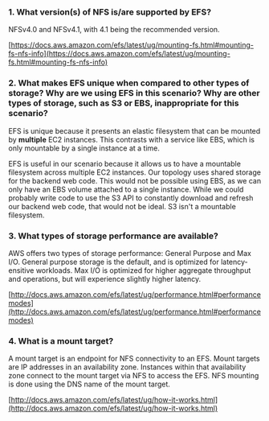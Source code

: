 ### 1. What version(s) of NFS is/are supported by EFS?

NFSv4.0 and NFSv4.1, with 4.1 being the recommended version.

[https://docs.aws.amazon.com/efs/latest/ug/mounting-fs.html#mounting-fs-nfs-info](https://docs.aws.amazon.com/efs/latest/ug/mounting-fs.html#mounting-fs-nfs-info)

### 2. What makes EFS unique when compared to other types of storage? Why are we using EFS in this scenario? Why are other types of storage, such as S3 or EBS, inappropriate for this scenario?

EFS is unique because it presents an elastic filesystem that can be mounted by **multiple** EC2 instances. This contrasts with a service like EBS, which is only mountable by a single instance at a time.

EFS is useful in our scenario because it allows us to have a mountable filesystem across multiple EC2 instances. Our topology uses shared storage for the backend web code. This would not be possible using EBS, as we can only have an EBS volume attached to a single instance. While we could probably write code to use the S3 API to constantly download and refresh our backend web code, that would not be ideal. S3 isn't a mountable filesystem.

### 3. What types of storage performance are available?

AWS offers two types of storage performance: General Purpose and Max I/O. General purpose storage is the default, and is optimized for latency-ensitive workloads. Max I/O is optimized for higher aggregate throughput and operations, but will experience slightly higher latency.

[http://docs.aws.amazon.com/efs/latest/ug/performance.html#performancemodes](http://docs.aws.amazon.com/efs/latest/ug/performance.html#performancemodes)

### 4. What is a mount target?

A mount target is an endpoint for NFS connectivity to an EFS. Mount targets are IP addresses in an availability zone. Instances within that availability zone connect to the mount target via NFS to access the EFS. NFS mounting is done using the DNS name of the mount target.

[http://docs.aws.amazon.com/efs/latest/ug/how-it-works.html](http://docs.aws.amazon.com/efs/latest/ug/how-it-works.html)